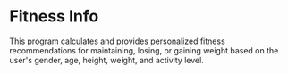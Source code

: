 # Fitness Info
 This program calculates and provides personalized fitness recommendations for maintaining, losing, or gaining weight based on the user's gender, age, height, weight, and activity level.
